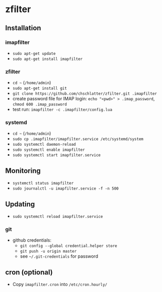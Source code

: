 # zfilter

## Installation

### imapfilter

- `sudo apt-get update`
- `sudo apt-get install imapfilter`

### zfilter

- `cd ~` (`/home/admin`)
- `sudo apt-get install git`
- `git clone https://github.com/chschlatter/zfilter.git .imapfilter`
- create password file for IMAP login: `echo "<pwd>" > .imap_password`, `chmod 600 .imap_password`
- test run: `imapfilter -c .imapfilter/config.lua`

### systemd

- `cd ~` (`/home/admin`)
- `sudo cp .imapfilter/imapfilter.service /etc/systemd/system`
- `sudo systemctl daemon-reload`
- `sudo systemctl enable imapfilter`
- `sudo systemctl start imapfilter.service`

## Monitoring

- `systemctl status imapfilter`
- `sudo journalctl -u imapfilter.service -f -n 500`

## Updating

- `sudo systemctl reload imapfilter.service`

### git

- github credentials:
  - `git config --global credential.helper store`
  - `git push -u origin master`
  - see `~/.git-credentials` for password

## cron (optional)

- Copy `imapfilter.cron` into `/etc/cron.hourly/`

